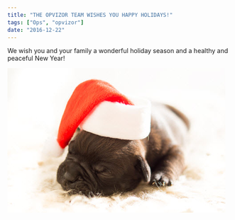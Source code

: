 ```yaml
---
title: "THE OPVIZOR TEAM WISHES YOU HAPPY HOLIDAYS!"
tags: ["Ops", "opvizor"]
date: "2016-12-22"
---
```


We wish you and your family a wonderful holiday season and a healthy and peaceful New Year!

![The whole team at opvizor wished you a HAPPY HOLIDAYS! Wishing you and your family a wonderful holiday season and a healthy and peaceful New Year!](/images/blog/dog-christmas-xmas-bulldog.jpg)
